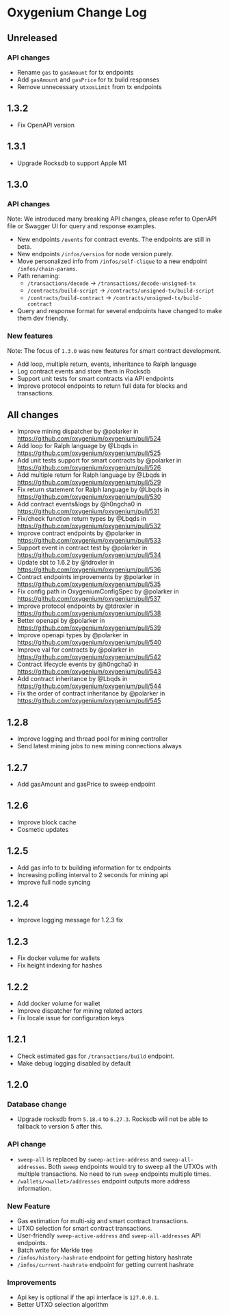 # Oxygenium Change Log

## Unreleased

### API changes
* Rename `gas` to `gasAmount` for tx endpoints
* Add `gasAmount` and `gasPrice` for tx build responses
* Remove unnecessary `utxosLimit` from tx endpoints

## 1.3.2

* Fix OpenAPI version

## 1.3.1

* Upgrade Rocksdb to support Apple M1

## 1.3.0

### API changes
Note: We introduced many breaking API changes, please refer to OpenAPI file or Swagger UI for query and response examples.
* New endpoints `/events` for contract events. The endpoints are still in beta.
* New endpoints `/infos/version` for node version purely.
* Move personalized info from `/infos/self-clique` to a new endpoint `/infos/chain-params`.
* Path renaming:
  * `/transactions/decode` -> `/transactions/decode-unsigned-tx`
  * `/contracts/build-script` -> `/contracts/unsigned-tx/build-script`
  * `/contracts/build-contract` -> `/contracts/unsigned-tx/build-contract`
* Query and response format for several endpoints have changed to make them dev friendly.

### New features
Note: The focus of `1.3.0` was new features for smart contract development.
* Add loop, multiple return, events, inheritance to Ralph language
* Log contract events and store them in Rocksdb
* Support unit tests for smart contracts via API endpoints
* Improve protocol endpoints to return full data for blocks and transactions.

## All changes
* Improve mining dispatcher by @polarker in https://github.com/oxygenium/oxygenium/pull/524
* Add loop for Ralph language by @Lbqds in https://github.com/oxygenium/oxygenium/pull/525
* Add unit tests support for smart contracts by @polarker in https://github.com/oxygenium/oxygenium/pull/526
* Add multiple return for Ralph language by @Lbqds in https://github.com/oxygenium/oxygenium/pull/529
* Fix return statement for Ralph language by @Lbqds in https://github.com/oxygenium/oxygenium/pull/530
* Add contract events&logs by @h0ngcha0 in https://github.com/oxygenium/oxygenium/pull/531
* Fix/check function return types by @Lbqds in https://github.com/oxygenium/oxygenium/pull/532
* Improve contract endpoints by @polarker in https://github.com/oxygenium/oxygenium/pull/533
* Support event in contract test by @polarker in https://github.com/oxygenium/oxygenium/pull/534
* Update sbt to 1.6.2 by @tdroxler in https://github.com/oxygenium/oxygenium/pull/536
* Contract endpoints improvements by @polarker in https://github.com/oxygenium/oxygenium/pull/535
* Fix config path in OxygeniumConfigSpec by @polarker in https://github.com/oxygenium/oxygenium/pull/537
* Improve protocol endpoints by @tdroxler in https://github.com/oxygenium/oxygenium/pull/538
* Better openapi by @polarker in https://github.com/oxygenium/oxygenium/pull/539
* Improve openapi types by @polarker in https://github.com/oxygenium/oxygenium/pull/540
* Improve val for contracts by @polarker in https://github.com/oxygenium/oxygenium/pull/542
* Contract lifecycle events by @h0ngcha0 in https://github.com/oxygenium/oxygenium/pull/543
* Add contract inheritance by @Lbqds in https://github.com/oxygenium/oxygenium/pull/544
* Fix the order of contract inheritance by @polarker in https://github.com/oxygenium/oxygenium/pull/545

## 1.2.8
* Improve logging and thread pool for mining controller
* Send latest mining jobs to new mining connections always

## 1.2.7
* Add gasAmount and gasPrice to sweep endpoint

## 1.2.6
* Improve block cache
* Cosmetic updates

## 1.2.5

* Add gas info to tx building information for tx endpoints
* Increasing polling interval to 2 seconds for mining api
* Improve full node syncing

## 1.2.4

* Improve logging message for 1.2.3 fix

## 1.2.3

* Fix docker volume for wallets
* Fix height indexing for hashes

## 1.2.2

* Add docker volume for wallet
* Improve dispatcher for mining related actors
* Fix locale issue for configuration keys

## 1.2.1

* Check estimated gas for `/transactions/build` endpoint.
* Make debug logging disabled by default

## 1.2.0

### Database change
* Upgrade rocksdb from `5.18.4` to `6.27.3`. Rocksdb will not be able to fallback to version 5 after this.

### API change
* `sweep-all` is replaced by `sweep-active-address` and `sweep-all-addresses`.
Both `sweep` endpoints would try to sweep all the UTXOs with multiple transactions.
No need to run `sweep` endpoints multiple times.
* `/wallets/<wallet>/addresses` endpoint outputs more address information.

### New Feature
* Gas estimation for multi-sig and smart contract transactions.
* UTXO selection for smart contract transactions.
* User-friendly `sweep-active-address` and `sweep-all-addresses` API endpoints.
* Batch write for Merkle tree
* `/infos/history-hashrate` endpoint for getting history hashrate
* `/infos/current-hashrate` endpoint for getting current hashrate

### Improvements
* Api key is optional if the api interface is `127.0.0.1`.
* Better UTXO selection algorithm
